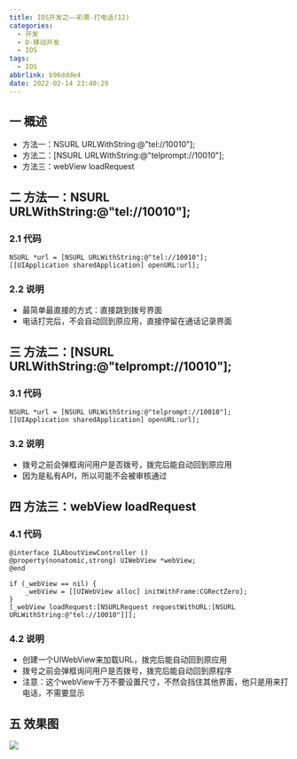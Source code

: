 ```yaml
---
title: IOS开发之——彩票-打电话(12)
categories:
  - 开发
  - D-移动开发
  - IOS
tags:
  - IOS
abbrlink: b96ddde4
date: 2022-02-14 23:40:29
---
```

## 一 概述

* 方法一：NSURL URLWithString:@"tel://10010"];
* 方法二：[NSURL URLWithString:@"telprompt://10010"];
* 方法三：webView loadRequest

<!--more-->

## 二 方法一：NSURL URLWithString:@"tel://10010"];

### 2.1 代码

```
NSURL *url = [NSURL URLWithString:@"tel://10010"];
[[UIApplication sharedApplication] openURL:url];
```

### 2.2 说明

* 最简单最直接的方式：直接跳到拨号界面
* 电话打完后，不会自动回到原应用，直接停留在通话记录界面

## 三 方法二：[NSURL URLWithString:@"telprompt://10010"];

### 3.1 代码

```
NSURL *url = [NSURL URLWithString:@"telprompt://10010"];
[[UIApplication sharedApplication] openURL:url];
```

### 3.2 说明

* 拨号之前会弹框询问用户是否拨号，拨完后能自动回到原应用
* 因为是私有API，所以可能不会被审核通过

## 四 方法三：webView loadRequest

### 4.1 代码

```
@interface ILAboutViewController ()
@property(nonatomic,strong) UIWebView *webView;
@end

if (_webView == nil) {
    _webView = [[UIWebView alloc] initWithFrame:CGRectZero];
}
[_webView loadRequest:[NSURLRequest requestWithURL:[NSURL URLWithString:@"tel://10010"]]];

```

### 4.2 说明

* 创建一个UIWebView来加载URL，拨完后能自动回到原应用
* 拨号之前会弹框询问用户是否拨号，拨完后能自动回到原程序
* 注意：这个webView千万不要设置尺寸，不然会挡住其他界面，他只是用来打电话，不需要显示

## 五 效果图

![][1]


[1]:https://raw.githubusercontent.com/PGzxc/CDN/master/blog-ios/ios-caipiao-tel.gif